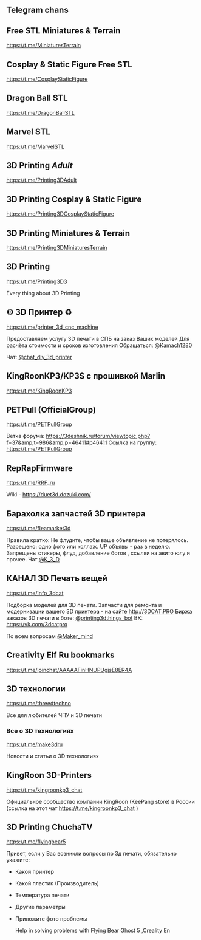 ## Telegram chans

## Free STL Miniatures &amp; Terrain

https://t.me/MiniaturesTerrain

## Cosplay &amp; Static Figure Free STL

https://t.me/CosplayStaticFigure
## Dragon Ball STL

https://t.me/DragonBallSTL
## Marvel STL

https://t.me/MarvelSTL
## 3D Printing *Adult*

https://t.me/Printing3DAdult
## 3D Printing Cosplay &amp; Static Figure

https://t.me/Printing3DCosplayStaticFigure

## 3D Printing Miniatures &amp; Terrain

https://t.me/Printing3DMiniaturesTerrain
## 3D Printing

https://t.me/Printing3D3

Every thing about 3D Printing

## ⚙ 3D Принтер ♻️

https://t.me/printer_3d_cnc_machine

Предоставляем услугу 3D печати в СПБ на заказ Ваших моделей Для расчёта стоимости и сроков изготовления 
Обращаться: <a href="https://t.me/Kamach1280">@Kamach1280</a>

Чат: <a href="https://t.me/chat_dly_3d_printer">@chat_dly_3d_printer</a>

## KingRoonKP3/KP3S с прошивкой Marlin

https://t.me/KingRoonKP3

## PETPull (OfficialGroup)

https://t.me/PETPullGroup

Ветка форума: https://3deshnik.ru/forum/viewtopic.php?f=37&amp;t=986&amp;p=46411#p46411
Ссылка на группу: https://t.me/PETPullGroup

## RepRapFirmware

https://t.me/RRF_ru

Wiki - https://duet3d.dozuki.com/

## Барахолка запчастей 3D принтера

https://t.me/fleamarket3d

Правила кратко:
Не флудите, чтобы ваше объявление не потерялось.
Разрешено: одно фото или коллаж. UP объявы - раз в неделю.
Запрещены стикеры, флуд, добавление ботов , ссылки на авито юлу и прочее.
Чат <a href="https://t.me/K_3_D">@K_3_D</a>

## КАНАЛ 3D Печать вещей

https://t.me/Info_3dcat

Подборка моделей для 3D печати.
Запчасти для ремонта и модернизации вашего 3D принтера -  на сайте  http://3DCAT.PRO
Биржа заказов 3D печати в боте:
<a href="https://t.me/printing3dthings_bot">@printing3dthings_bot</a>
ВК: https://vk.com/3dcatpro

По всем вопросам <a href="https://t.me/Maker_mind">@Maker_mind</a>

## Creativity Elf Ru bookmarks

https://t.me/joinchat/AAAAAFinHNUPUgjsE8ER4A

## 3D технологии

https://t.me/threedtechno

Все для любителей ЧПУ и 3D печати

### Все о 3D технологиях
https://t.me/make3dru

Новости и статьи о 3D технологиях

## KingRoon 3D-Printers

https://t.me/kingroonkp3_chat

Официальное сообщество компании KingRoon (KeePang store) в России 
(ссылка на этот чат https://t.me/kingroonkp3_chat )


## 3D Printing ChuchaTV

https://t.me/flyingbear5

Привет, если у Вас  возникли вопросы по  3д печати, обязательно укажите:  
- Какой принтер
- Какой пластик (Производитель)
- Температура  печати
- Другие параметры
- Приложите фото проблемы

  Help in solving problems with Flying Bear Ghost 5 ,Creality En
